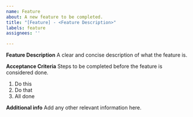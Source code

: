 ```yaml
---
name: Feature
about: A new feature to be completed.
title: "[Feature] - <Feature Description>"
labels: feature
assignees: ''

---
```


**Feature Description**
A clear and concise description of what the feature is.

**Acceptance Criteria**
Steps to be completed before the feature is considered done.
1. Do this
2. Do that
3. All done

**Additional info**
Add any other relevant information here.
